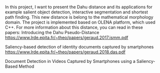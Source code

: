 
In this project, I want to present the Dahu distance and its applications for example 
salient object detection, interactive segmentation and shortest path finding.
This new distance is belong to the mathematical morphology domain.
The project is implemented based on OLENA platform, which used C++.
For more information about this distance, you can read in these papers:
  Introducing the Dahu Pseudo-Distance
  https://www.lrde.epita.fr/~theo/papers/geraud.2017.ismm.pdf
  
  Saliency-based detection of identity documents captured by smartphones
  https://www.lrde.epita.fr/~theo/papers/geraud.2018.das.pdf

  Document Detection in Videos Captured by Smartphones using a Saliency-Based Method
